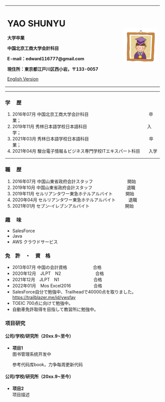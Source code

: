 <div>
<table border="0">
  <tr>
    <td width="75%">
      <h1>YAO SHUNYU</h1>
      <p><b>大学卒業</b></p>
      <p><b>中国北京工商大学会計科目</b></p>
      <p><b>E-mail：edward116777@gmail.com</b></p>
      <p><b>現住所：東京都江戸川区西小岩，〒133-0057</b></p>
      <p><a href="/index-en.html">English Version</a></p>
    </td>
    <td width="25%">
      <img src="/xiaoboshi.jpg" width="100%">
    </td>
  </tr>
</table>
</div>

---

### 学    　歴
1. 2016年07月 中国北京工商大学会計科目　　　　　　　　　　　　　　卒業；
2. 2019年11月 秀林日本語学校日本語科目　　　　　　　　　　　　　　入学；
3. 2021年03月 秀林日本語学校日本語科目　　　　　　　　　　　　　　卒業；
4. 2021年04月 駿台電子情報＆ビジネス専門学校ITエキスパート科目　　入学


---

### 職     　歴
1. 2016年07月	中国山東省政府会計スタッフ　　　　　　　　開始
2. 2019年10月	中国山東省政府会計スタッフ　　　　　　　　退職
3. 2019年11月	セルリアンタワー東急ホテルアルバイト　　　開始
4. 2020年04月	セルリアンタワー東急ホテルアルバイト　　　退職
5. 2021年01月	セブン‐イレブンアルバイト　　　　　　　　 開始


### 趣     　味
- SalesForce
- Java
- AWS クラウドサービス

### 免　許　・　資　格
- 2013年07月	中国の会計資格　　　　　　合格
- 2020年12月　JLPT　N2　　　　　　　　合格
- 2021年12月　JLPT　N1　　　　　　　　合格
- 2022年01月　Mos Excel2016　　　　　 合格
- SalesForce自分で勉強中、Trailheadで40000点を取りました。https://trailblazer.me/id/ywsfay
- TOEIC 700点に向けて勉強中。
- 自動車免許取得を目指して教習所に勉強中。


### 项目研究
#### 公司/学校/研究所（20xx.9~至今）
- **项目1**  
图书管理系统开发中

    参考代码库book，力争每周更新代码


#### 公司/学校/研究所（20xx.9~至今）
- **项目2**  
项目描述
